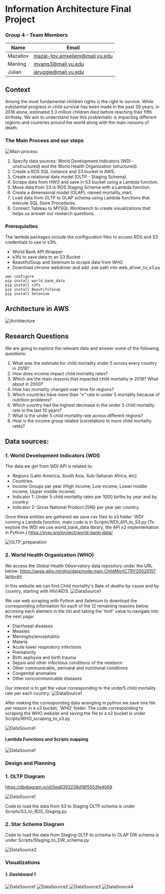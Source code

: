 # Information Architecture Final Project

### Group 4 - Team Members
| Name     | Email                |
|----------|----------------------|
| Mazaltov | mazal-tov.amsellem@mail.yu.edu       | 
| Manling | myang3@mail.yu.edu       | 
| Julian   | jaruggie@mail.yu.edu | 

## Context
Among the most fundamental children rights is the right to survive. 
While substantial progress in child survival has been made in the past 30 years, in 2018 alone, estimated 5.3 million children died before reaching their fifth birthday.
We aim to understand how this problematic is impacting different regions and countries around the world along with the main reasons of death.


### The Main Process and our steps
![Main process](./img/process.PNG)

1. Specify data sources: World Development Indicators (WDI - unstructured) and the World Health Organization (structured).
2. Create a RDS SQL instance and S3 bucket in AWS.
3. Create a relational data model (OLTP - Staging Schema).
4. Scrape data from HWO and save in S3 bucket using a Lambda function.
5. Move data from S3 to RDS Staging Schema with a Lambda function.
6. Create a dimensional model (OLAP), named mortality_mart.
7. Load data from OLTP to OLAP schema using Lambda functions that execute SQL Store Procedures.
8. Connect Tableau to MYSQL Workbench to create visualizations that helps us answer our research questions.

### Prerequisites
The lambda packages include the configuration files to access RDS and S3 credentials to use in s3fs.

- World Bank API Wrapper
- s3fs to save data to an S3 Bucket
- BeautifulSoup and Selenium to scrape data from WHO
- Download chrome webdriver and add .exe path into web_driver_to_s3.py


```
aws configure
pip install world_bank_data
pip install s3fs
pip install BeautifulSoup
pip install Selenium

```

## Architecture in AWS
![Architecture](./img/Architecture-diagram.png)

## Research Questions

We are going to explore the relevant data and answer some of the following questions:
1. What was the estimate for child mortality under 5 across every country in 2018?
2. How does income impact child mortality rates?
3. Which are the main reasons that impacted child mortality in 2018? What about in 2000?
4. How has mortality changed over time for regions? 
5. Which countries have more than “x” rate in under 5 mortality because of nutrition problems?
6. Which country had the highest decrease in the under 5 child mortality rate in the last 10 years?
7. What is the under 5 child mortality rate across different regions?
8. How is the income group related (correlation) to more child mortality rates?

## Data sources:

### 1. World Development Indicators (WDI)

The data we get from WDI API is related to:
 - Regions (Latin America, South Asia, Sub-Saharan Africa, etc).
 - Countries.
 - Income Groups per year (High income, Low income, Lower middle income, Upper middle income).
 - Indicator 1: Under 5 child mortality rates per 1000 births by year and by country.
 - Indicator 2: Gross National Product (GNI) per year per country.

 
Once these entities are gathered we save csv files to s3 folder 'WDI' running a Lambda function, main code is in Scripts/WDI_API_to_S3.py
(To explore the WDI we use world_bank_data library, the API v2 implementation in Python.) https://pypi.org/project/world-bank-data/

![OLTP_preparation](./img/OLTP_preparation.png)


### 2. World Health Organization (WHO)

We access the Global Health Observatory data repository under the URL below:
https://apps.who.int/gho/data/node.main.ChildMortCTRY2002015?lang=en

In this website we can find Child mortality's Rate of deaths by cause and by country, starting with HIV/AIDS.
![DataSource1](./img/WHO.png)


We use web scraping with Python and Selenium to download the corresponding information for each of the 12 remaining reasons below, accesing each element in the list and taking the 'href' value to navigate into the next page:

- Diarrhoeal diseases
- Measles
- Meningitis/encephalitis
- Malaria
- Acute lower respiratory infections
- Prematurity
- Birth asphyxia and birth trauma
- Sepsis and other infectious conditions of the newborn
- Other communicable, perinatal and nutritional conditions
- Congenital anomalies
- Other noncommunicable diseases

Our interest is to get the value corresponding to the under5 child mortality rate per each country:
![DataSource1](./img/WHO-AIDS.png)


After making the corresponding data wrangling in python we save one file per reason in a s3 bucket, 'WHO' folder.
The code corresponding to scraping the WHO website and saving the file to a s3 bucket is under Scripts/WHO_scraping_to_s3.py

![DataSource1](./img/s3-bucket-reasons.png)

#### Lambda Functions and Scripts mapping
![DataSource1](./img/lambda_to_scripts_mapping.png)

### Design and Planning

### 1. OLTP Diagram
https://dbdiagram.io/d/5ea6393239d18f5553fe4069

![DataSource1](./img/OLTP_Model.png)

Code to load the data from S3 to Staging OLTP schema is under Scripts/S3_to_RDS_Staging.py

### 2. Star Schema Diagram

Code to load the data from Staging OLTP to schema to OLAP DW schema is under Scripts/Staging_to_DW_schema.py

![DataSource2](./img/star.png)

### Visualizations
##### 1. Dashboard 1
![DataSource1](./img/dash1.jpeg)
![DataSource2](./img/dash2.jpeg)
![DataSource3](./img/dash3.jpeg)
![DataSource4](./img/dash4.jpeg)
